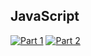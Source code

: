 ## JavaScript
[![Part 1](https://img.shields.io/badge/Part%201-0.515ms-informational)](https://adventofcode.com/2022/)
[![Part 2](https://img.shields.io/badge/Part%202-47.107ms-informational)](https://adventofcode.com/2022/)